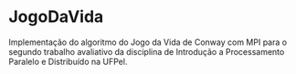 # JogoDaVida
Implementação do algoritmo do Jogo da Vida de Conway com MPI para o segundo trabalho avaliativo da disciplina de Introdução a Processamento Paralelo e Distribuído na UFPel. 
